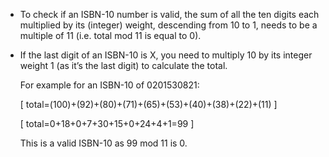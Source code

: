 - To check if an ISBN-10 number is valid, the sum of all the ten digits each multiplied by its (integer) weight, descending from 10 to 1, needs to be a multiple of 11 (i.e. total mod 11 is equal to 0).

- If the last digit of an ISBN-10 is X, you need to multiply 10 by its integer weight 1 (as it’s the last digit) to calculate the total.
    
    For example for an ISBN-10 of 0201530821:
    
    \[ total=(100)+(92)+(80)+(71)+(65)+(53)+(40)+(38)+(22)+(11) \]
    
    \[ total=0+18+0+7+30+15+0+24+4+1=99 \]
    
    This is a valid ISBN-10 as 99 mod 11 is 0.